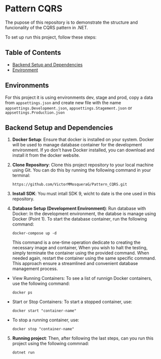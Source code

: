 # Pattern CQRS

The pupose of this repository is to demonstrate the structure and funcionality of the CQRS pattern in .NET.

To set up run this project, follow these steps:

## Table of Contents
- [Backend Setup and Dependencies](#backend-setup-and-dependencies)
- [Environment](#environments)

## Environments
For this project it is using environments dev, stage and prod, copy a data from `appsettings.json` and create new file with the name `appsettings.Development.json`, `appsettings.Stagement.json` or `appsettings.Production.json`

## Backend Setup and Dependencies
1. **Docker Setup**: Ensure that docker is installed on your system. Docker will be used to manage database container for the development environment. If yo don't have Docker installed, you can download and install it from the docker website.

2. **Clone Repository**: Clone this project repository to your local machine using Git. You can do this by running the following command in your terminal:

    ```
    https://github.com/VictorMMosqueraG/Pattern_CQRS.git
    ```
3. **Install SDK**: You must intall SDK 9, wicht to date is the one used in this repository.

4. **Database Setup (Development Environment)**: Run database with Docker: In the development environment, the databse is manage using Docker (Point 1). To start the database container, run the following command:

    ```
    docker-compose up -d
    ```

    This command is a one-time operation dedicate to creating the necessary image and container, When you wish to halt the testing, simply terminate the container using the provided command. When needed again, restart the container using the same specific command. This approach ensure a streamlined and convenient database management process.

- View Running Containers: To see a list of runnign Docker containers, use the following command:

    ```
    docker ps
    ```

- Start or Stop Containers: To start a stopped container, use:

    ```
    docker start "container-name"
    ```

- To stop a running container, use:

    ```
    docker stop "container-name"
    ```

5. **Running project**: Then, after following the last steps, can you run this project using the following commnad:

    ```
    dotnet run
    ```
